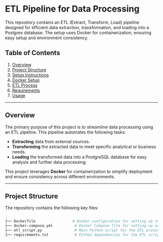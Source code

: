 # ETL Pipeline for Data Processing

This repository contains an ETL (Extract, Transform, Load) pipeline designed for efficient data extraction, transformation, and loading into a Postgres database. The setup uses Docker for containerization, ensuring easy setup and environment consistency.

## Table of Contents
1. [Overview](#overview)
2. [Project Structure](#project-structure)
3. [Setup Instructions](#setup-instructions)
4. [Docker Setup](#docker-setup)
5. [ETL Process](#etl-process)
6. [Requirements](#requirements)
7. [Usage](#usage)


---

## Overview

The primary purpose of this project is to streamline data processing using an ETL pipeline. This pipeline automates the following tasks:
- **Extracting** data from external sources.
- **Transforming** the extracted data to meet specific analytical or business needs.
- **Loading** the transformed data into a PostgreSQL database for easy analysis and further data processing.

This project leverages **Docker** for containerization to simplify deployment and ensure consistency across different environments.

---

## Project Structure

The repository contains the following key files:

```bash
.
├── Dockerfile                 # Docker configuration for setting up the environment
├── docker-compose.yml          # Docker Compose file for setting up services (Postgres, ETL script)
├── etl_script.py               # Main Python script for the ETL process
├── requirements.txt            # Python dependencies for the ETL script

